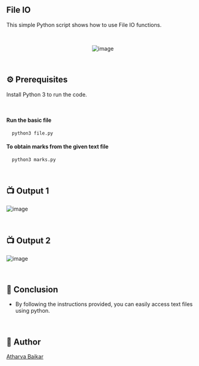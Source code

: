 
## File IO
This simple Python script shows how to use File IO functions.

<br>

<p align="center">
  <img src="https://github.com/user-attachments/assets/c0281a65-3076-46b6-a825-5721096147b2" alt="image">
</p>

<br>

## ⚙️ Prerequisites

Install Python 3 to run the code.

<br>

#### Run the basic file
```python3
  python3 file.py
```

#### To obtain marks from the given text file
```python3
  python3 marks.py
```

<br>

## 📺 Output 1

![image](https://github.com/user-attachments/assets/5e8f20ba-8157-4881-9d27-d82345e92d22)

<br>

## 📺 Output 2

![image](https://github.com/user-attachments/assets/77422d40-927d-4641-9da6-d072590849f8)

<br>

## 📜 Conclusion

- By following the instructions provided, you can easily access text files using python.

<br>

## 🤖 Author
[Atharva Baikar](https://github.com/DarkGuardian641)
